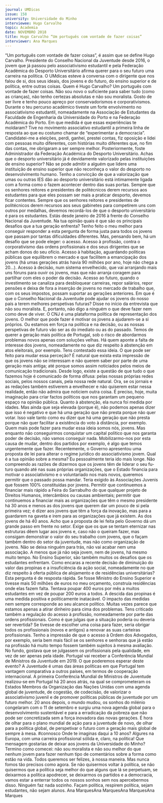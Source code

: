```yaml
---
journal: UMDicas 
issue: 158
university: Universidade do Minho
interviewee: Hugo Carvalho
topic: Academia
date: NOVEMBRO 2018
title: Hugo Carvalho “Um português com vontade de fazer coisas”
interviewer: Ana Marques
---
```



“Um português com vontade de fazer
coisas”, é assim que se define Hugo Carvalho.
Presidente do Conselho Nacional
da Juventude desde 2016, o jovem que já
passou pelo associativismo estudantil e
pela Federação Académica do Desporto
Universitário afirma querer para o seu
futuro uma carreira na política.
O UMdicas esteve à conversa com o
dirigente que nos falou de si, dos seus
ideais, dos jovens e do futuro, do ensino
superior e de política, entre outras coisas.
Quem é Hugo Carvalho?
Um português com vontade de fazer
coisas. Não sou novo o suficiente para
saber tudo (como as crianças), não tenho
certezas absolutas e não sou moralista.
Gosto de ser livre e tenho pouco apreço
por conservadorismos e corporativismos.
Durante o teu percurso académico
tiveste um forte envolvimento no associativismo
estudantil, nomeadamente na
Associação de Estudantes da Faculdade
de Engenharia da Universidade do Porto
e na Federação Académica do Porto. Em
que medida é que essas experiências te
moldaram?
Tive no movimento associativo estudantil
a primeira linha de resposta ao que
eu costumo chamar de “experimentar a
democracia”. Candidatei-me a eleições,
perdi, ganhei, prestei contas, fiz oposição
e lidei com pessoas muito diferentes, com
histórias muito diferentes que, no fim
das contas, me obrigaram a ser sempre
melhor.
Posteriormente, foste Administrador
da Federação Académica do Desporto
Universitário. Achas que o desporto universitário
já é devidamente valorizado
pelas instituições de ensino superior?
Não se pode admitir a alguém que lidere
uma instituição de ensino superior
que não reconheça o valor do desporto no
desenvolvimento humano. Tenho a convicção
de que a valorização que umas ou
outras IES dão ao desporto universitário
está intimamente ligada com a forma
como o fazem acontecer dentro das suas
portas. Sempre que os senhores reitores e
presidentes de politécnicos derem recursos
aos estudantes para que eles possam
ser mais a praticar desporto, devemos
ficar contentes. Sempre que os senhores
reitores e presidentes de politécnicos
derem recursos aos seus gabinetes
para competirem uns com outros por
medalhas, devemos recordá-los de que
o desporto universitário é para os estudantes.
Estás desde janeiro de 2016 à frente
do Conselho Nacional da Juventude. Na
tua opinião quais é que são os principais
desafios que a tua geração enfrenta?
Tenho feito o meu melhor para conseguir
responder a esta pergunta de
forma justa para todos os jovens que
passam por tantas dificuldades diferentes.
Mas, pensando bem, há um desafio
que se pode eleger: o acesso. Acesso
à profissão, contra o corporativismo das
ordens profissionais e dos seus dirigentes
que se acham donos do seu ofício.
Acesso à habitação, aguardando políticas
públicas que equilibrem o mercado e
que facilitem a emancipação dos jovens
(há umas gerações atrás havia 90 milhões
por ano, hoje não chega a 20...). Acesso
à decisão, num sistema envelhecido, que
vai arranjando mais uns fóruns para ouvir
os jovens, mas que não arranja coragem
para partilhar com eles o poder da
decisão. Acesso ao futuro, quando o investimento
se canaliza para desbloquear
carreiras, repor salários, repor pensões
e deixa de fora a inserção de jovens no
mercado de trabalho que, com os seus
impostos, possam suportar as gerações
anteriores.
Em que é que o Conselho Nacional
da Juventude pode ajudar os jovens do
nosso país a terem melhores perspetivas
futuras?
Disse no início da entrevista que não
sou moralista. E, portanto, não digo a
ninguém o que deve fazer nem como
deve de viver. O CNJ é uma plataforma
política de representação dos jovens. O
melhor que pode fazer é motivar os jovens
a ajudarem-se a si próprios. Ou estamos
em força na política e na decisão, ou as
nossas perspetivas de futuro vão ser as
do imediato ou as do passado. Temos de
querer a geração mais política de Portugal,
sob o risco de abordarmos problemas
novos apenas com soluções velhas.
Há quem aponte a falta de interesse
dos jovens, nomeadamente no que diz
respeito à abstenção em atos eleitorais,
por exemplo. Tens contestado essa ideia.
O que pode ser feito para mudar essa
perceção?
É natural que exista esta impressão
de que os jovens não se interessam e não
querem saber por parte de uma geração
mais antiga; até porque somos assim
noticiados pelos meios de comunicação
tradicionais. Desde logo, existe a questão
de que tudo o que fazemos hoje é comunicado
de forma difusa: pelas nossas
próprias redes sociais, pelos nossos canais,
pela nossa rede natural. Ora, se os
jornais e as redações também estiverem
a envelhecer e não quiserem estar nessa
realidade, então não admira que noticiem
outra coisa. É preciso, hoje, muita imaginação
para criar factos políticos que nos
garantam um pequeno espaço na opinião
pública. Quanto à abstenção, ela nunca foi
medida por idades. Mas ainda que seja
elevada (porque é), não podemos apenas
dizer que isso é negativo e que há uma
geração que não presta porque não quer
votar. Isso vale tanto como eu dizer que
há uma geração que não presta porque
não quer facilitar a existência do voto à
distância, por exemplo. Quem mais pode
fazer para mudar essa ideia somos nós,
jovens. Mas enquanto não conseguirmos
conquistar um capital político que
nos garanta poder de decisão, não vamos
conseguir nada. Mobilizarmo-nos por
esta causa de mudar, dentro dos partidos
por exemplo, é algo que temos urgentemente
que fazer.
Recentemente, o Governo apresentou
uma proposta de lei para alterar o regime
jurídico do associativismo jovem. Qual é
a tua opinião sobre a mesma?
Eu pessoalmente teria ido mais longe.
Não compreendo as razões de dizermos
que os jovens têm de liderar o seu fu-
turo quando até nas suas próprias organizações,
que o Estado financia para
motivar o associativismo e o voluntariado
nos mais novos, queremos permitir que
o passado possa mandar. Teria exigido
às Associações Juvenis que fossem 100%
constituídas por jovens. Permitir que continuemos
a financiar mais rápido a Feira
do Sarrabulho do que qualquer projeto de
Direitos Humanos, intercâmbios ou causas
ambientais; permitir que continuemos
a financiar mais as organizações que têm
o mesmo presidente há 30 anos e menos
as dos jovens que querem dar um pouco
de si pela primeira vez; é dizer aos jovens
que têm a força da inovação, mas para a
guardarem na gaveta e irem para as organizações
que já existem. As dos jovens
de há 40 anos. Acho que a proposta de lei
feita pelo Governo dá um grande passo
em frente no setor. Exige que os que se
tentam eternizar nas estruturas dêem
lugar aos jovens e, caso não o queiram
fazer, mas consigam demonstrar o valor
do seu trabalho com jovens, que o façam
também dentro do setor da juventude,
mas não como organização de jovens.
Não se deixa ninguém para trás, não vai
acabar nem uma associação. A menos
que já não seja jovem, nem de jovens, há
mesmo muito tempo.
No Ensino Superior, são também
muitos os desafios que os estudantes enfrentam.
Como encaras a recente decisão
de diminuição do valor das propinas e a
insuficiência da ação social, nomeadamente
no que diz respeito à oferta pública
de alojamento e de residências
universitárias?
Esta pergunta é de resposta rápida.
Se fosse Ministro do Ensino Superior e
tivesse mais 50 milhões de euros no meu
orçamento, construía residências onde
elas fazem falta. Tentava poupar 400 euros
por mês a muitos estudantes em vez
de poupar 200 euros a todos. A descida
das propinas é uma medida positiva e
politicamente inatacável. O impacto das
medidas nem sempre corresponde ao seu
alcance político. Muitas vezes parece que
estamos apenas a atirar dinheiro para
cima dos problemas.
Tens criticado também a regulação
do acesso à profissão, nomeadamente por
parte das ordens profissionais. Como é
que julgas que a situação poderia ou deveria
ser revertida?
Se tivesse de escolher uma coisa para
fazer, seria obrigar todos os profissionais
(novos e antigos) a renovar as suas
carteiras profissionais. Tenho a impressão
de que o acesso à Ordem dos Advogados,
por exemplo, seria bem mais
fácil se os senhores e senhoras que já
estão na profissão há muito tempo fossem
também sujeitos à mesma avaliação.
No fundo, gostava que se julgassem os
profissionais pela qualidade, em vez de
ser apenas pela idade.
Portugal vai receber a Conferência
Mundial de Ministros da Juventude em
2019. O que poderemos esperar deste
evento?
A Juventude é umas das áreas políticas
em que Portugal tem vantagem comparativa
a outros países, em termos de
cooperação internacional. A primeira
Conferência Mundial de Ministros de Juventude
realizou-se em Portugal há 20
anos atrás, na qual se comprometeram
os Estados Membros da Organização das
Nações Unidas com uma agenda global
de juventude, de cogestão, de codecisão,
de valorizar o associativismo juvenil e
de promover políticas públicas de juventude
por um futuro melhor. 20 anos
depois, o mundo mudou, os sonhos do
milénio congelaram com o 11 de setembro
e surgiu uma nova agenda global para
o desenvolvimento sustentável e para a
erradicação da pobreza que não pode ser
concretizada sem a força inovadora das
novas gerações. É hora de olhar para o
plano mundial de ação para a juventude
de novo, de olhar para a política global,
de perspetivar o futuro com a geração
mais global de sempre à mesa. #connosco
Onde te imaginas daqui a 10 anos?
Algures na Europa, com uma carreira
profissional sólida e, claro, na política!
Que mensagem gostarias de deixar
aos jovens da Universidade do Minho?
Termino como comecei: não sou
moralista e não sou melhor do que nenhum
jovem para fazer nenhum tipo de
comentários sobre a forma como estão
na vida. Todos queremos ser felizes, à
nossa maneira. Mas nunca fomos tão
precisos como agora. Se não quisermos
voltar à política, se não quisermos que a
política seja melhor do que alguns que
lá se perpetuam, se deixarmos a política
apodrecer, se deixarmos os partidos e a
democracia, vamos estar a enterrar todos
os nossos sonhos sem nos apercebermos
disso. Ninguém faz nada sozinho.
Façam política, respirem política, sejam
estudantes, não sejam alunos.
Ana MarquesAna MarquesAna MarquesAna Marques